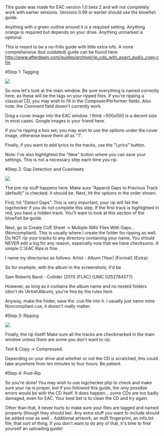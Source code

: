 This guide was made for EAC version 1.0 beta 2 and will not completely work with earlier versions. Versions 0.99 or earlier should use the blowfish guide.

Anything with a green outline around it is a required setting. Anything orange is required but depends on your drive. Anything unmarked is optional.

This is meant to be a no-frills guide with little extra info. A more comprehensive (but outdated) guide can be found here:
http://www.afterdawn.com/guides/archive/rip_cds_with_exact_audio_copy.cfm

#Step 1: Tagging

![](http://i.imgur.com/yyBqv.png)

So now let's look at the main window. Be sure everything is named correctly here, as these will be the tags on your ripped files. If you're ripping a classical CD, you may wish to fill in the Composer/Performer fields. Also note: the Comment field doesn't currently work.

Drag a cover image into the EAC window. I think ~500x500 is a decent size in most cases. Google images is your friend here.

If you're ripping a box set, you may wish to use the options under the cover image, otherwise leave them all as "1".

Finally, if you want to add lyrics to the tracks, use the "Lyrics" button.

Note: I've also highlighted the "New" button where you can save your settings. This is not a necessary step each time you rip.

#Step 2: Gap Detection and Cuesheets

![](http://i.imgur.com/aniNG.png)

The pre-rip stuff happens here. Make sure "Append Gaps to Previous Track (default)" is checked. It should be. Next, hit the options in the order shown.

First, hit "Detect Gaps". This is very important, your rip will fail the logchecker if you do not complete this step. If the first track is highlighted in red, you have a hidden track. You'll want to look at this section of the blowfish.be guide.

Next, go to Create CUE Sheet -> Multiple WAV Files With Gaps... (Noncompliant). This is usually where I create the folder for ripping as well. Do NOT rip your tracks to any directory containing your name. You should NEVER edit a log for any reason, especially now that we have checksums. A simple C:\EAC Rips is fine.

I name my directories as follows:
Artist - Album (Year) [Format] {Extra}

So for example, with the album in the screenshots, it'd be

Sam Roberts Band - Collider (2011) [FLAC] {UMC 0252764577}

However, as long as it contains the album name and no nested folders (don't do \Artist\Album\), you're fine by the rules here.

Anyway, make the folder, save the .cue file into it. I usually just name mine Noncompliant.cue, it doesn't really matter.

#Step 3: Ripping

![](http://i.imgur.com/Onfxp.png)

Finally, the rip itself! Make sure all the tracks are checkmarked in the main window unless there are some you don't want to rip.

Test & Copy -> Compressed.

Depending on your drive and whether or not the CD is scratched, this could take anywhere from ten minutes to four hours. Be patient.

#Step 4: Post-Rip

So you're done! You may wish to use logchecker.php to check and make sure your rip is proper, but if you followed this guide, the only possible errors would be with the CD itself. It does happen... some CDs are too badly damaged, even for EAC. Your best bet is to clean the CD and try again.

Other than that, it never hurts to make sure your files are tagged and named properly (though they should be). Any extra stuff you want to include should be added now as well... Additional artwork, an md5 fingerprint, an info.txt file, that sort of thing. If you don't want to do any of that, it's time to find yourself an uploading guide!